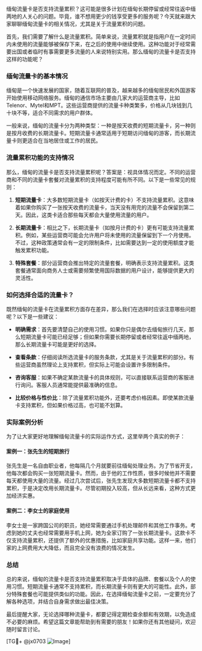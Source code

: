 缅甸流量卡是否支持流量累积？这可能是很多计划在缅甸长期停留或经常往返中缅两地的人关心的问题。毕竟，谁不想用更少的钱享受更多的服务呢？今天就来跟大家聊聊缅甸流量卡的相关情况，尤其是关于流量累积的问题。

首先，我们需要了解什么是流量累积。简单来说，流量累积就是指用户在一定时间内未使用的流量能够被保存下来，在之后的使用中继续使用。这种功能对于经常需要出国或者临时有事需要更多流量的人来说特别实用。那么缅甸的流量卡是否支持这样的功能呢？

### 缅甸流量卡的基本情况

缅甸是一个快速发展的国家，随着互联网的普及，越来越多的缅甸居民和外国游客开始使用移动网络服务。缅甸的通信市场主要由几家大的运营商主导，比如Telenor、Mytel和MPT。这些运营商提供的流量卡种类繁多，价格从几块钱到几十块不等，适合不同需求的用户群体。

一般来说，缅甸的流量卡分为两种类型：一种是按天收费的短期流量卡，另一种则是按月收费的长期流量卡。短期流量卡通常适用于短期访问缅甸的游客，而长期流量卡则更适合在当地居住或工作的居民。

### 流量累积功能的支持情况

那么，缅甸的流量卡是否支持流量累积呢？答案是：视具体情况而定。不同的运营商和不同的流量卡套餐对流量累积的支持程度可能有所不同。以下是一些常见的规则：

1. **短期流量卡**：大多数短期流量卡（如按天计费的卡）不支持流量累积。这意味着如果你购买了一张按天收费的流量卡，当天没有用完的流量不会保留到第二天。因此，这类卡适合那些每天都会大量使用流量的用户。

2. **长期流量卡**：相比之下，长期流量卡（如按月计费的卡）更有可能支持流量累积。例如，某些运营商可能会允许用户将未使用的流量保留到下一个月使用。不过，这种政策通常会有一定的限制条件，比如需要达到一定的使用额度才能触发累积功能。

3. **特殊套餐**：部分运营商会推出特定的流量套餐，明确表示支持流量累积。这类套餐通常面向商务人士或需要频繁使用国际数据的用户设计，能够提供更大的灵活性。

### 如何选择合适的流量卡？

既然缅甸的流量卡在流量累积方面存在差异，那么我们在选择时应该注意哪些问题呢？以下是一些建议：

- **明确需求**：首先要清楚自己的使用习惯。如果你只是偶尔去缅甸旅行几天，那么短期流量卡可能已经足够；但如果你需要长期停留或者经常往返中缅两地，那么长期流量卡可能是更好的选择。

- **查看条款**：仔细阅读所选流量卡的服务条款，尤其是关于流量累积的部分。有些运营商虽然理论上支持累积，但实际上可能会设置许多限制条件。

- **咨询客服**：如果不确定某款流量卡的具体规则，可以直接联系运营商的客服进行询问。客服人员通常能提供最准确的信息。

- **比较价格与性价比**：除了流量累积功能外，还要考虑价格因素。即使某款流量卡支持累积，但如果价格过高，也可能不划算。

### 实际案例分析

为了让大家更好地理解缅甸流量卡的实际运作方式，这里举两个真实的例子：

#### 案例一：张先生的短期旅行
张先生是一名自由职业者，他每隔几个月就要前往缅甸处理业务。为了节省开支，他每次都会购买一张短期流量卡。然而，由于他的工作性质，很多时候他并不需要每天都使用大量的流量。经过几次尝试后，张先生发现大多数短期流量卡都不支持累积，于是决定改用长期流量卡。尽管初期投入较高，但从长远来看，这种方式更加经济实惠。

#### 案例二：李女士的家庭使用
李女士是一家跨国公司的职员，她经常需要通过手机处理邮件和其他工作事务。考虑到她的丈夫也经常需要用手机上网，她为全家订购了一张长期流量卡。这款卡不仅支持流量累积，还提供了额外的优惠措施，比如家庭共享功能。这样一来，他们家的上网费用大大降低，而且完全没有浪费的情况发生。

### 总结

总的来说，缅甸的流量卡是否支持流量累积取决于具体的品牌、套餐以及个人的使用习惯。短期流量卡通常不支持累积，而长期流量卡则有更大的可能性。此外，部分特殊套餐也可能提供类似的功能。因此，在选择缅甸流量卡之前，一定要充分了解各种选项，并结合自身需求做出最佳决策。

最后提醒大家，无论选择哪种流量卡，都要记得定期检查余额和有效期，以免造成不必要的麻烦。希望这篇文章能帮助到有需要的朋友！如果你还有其他疑问，欢迎随时留言讨论。

[TG💪+ @jx0703 ![Image](https://github.com/user-attachments/assets/dbca1d08-cadb-493c-b0ec-ad6f7a83f270)]